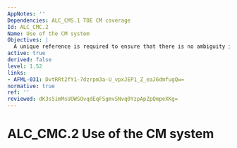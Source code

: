 ```yaml
---
AppNotes: ''
Dependencies: ALC_CMS.1 TOE CM coverage
Id: ALC_CMC.2
Name: Use of the CM system
Objectives: |
  A unique reference is required to ensure that there is no ambiguity in terms of which instance of the TOE is being evaluated. Labelling the TOE with its reference ensures that users of the TOE can be aware of which instance of the TOE they are using. Unique identification of the configuration items leads to a clearer understanding of the composition of the TOE, which in turn helps to determine those items which are subject to the evaluation requirements for the TOE. The use of a CM system increases assurance that the configuration items are maintained in a controlled manner.
active: true
derived: false
level: 1.52
links:
- AFML-031: DvtRRt2fY1-7dzrpm3a-U_vpxJEP1_Z_eaJ6dmfugQw=
normative: true
ref: ''
reviewed: dK3s5imMsUOWSOvqdEqFSgmvSNvq0YzpApZpQmpeXKg=
---
```


# ALC_CMC.2 Use of the CM system